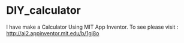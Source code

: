 # DIY_calculator
I have make a Calculator Using MIT App Inventor. To see please visit : http://ai2.appinventor.mit.edu/b/1gj8o
